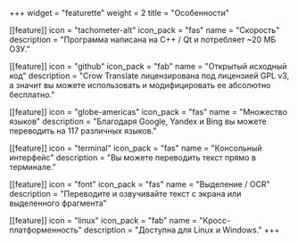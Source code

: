 +++
widget = "featurette"
weight = 2
title = "Особенности"

[[feature]]
  icon = "tachometer-alt"
  icon_pack = "fas"
  name = "Скорость"
  description = "Программа написана на C++ / Qt и потребляет ~20 МБ ОЗУ."

[[feature]]
  icon = "github"
  icon_pack = "fab"
  name = "Открытый исходный код"
  description = "Crow Translate лицензирована под лицензией GPL v3, а значит вы можете использовать и модифицировать ее абсолютно бесплатно."

[[feature]]
  icon = "globe-americas"
  icon_pack = "fas"
  name = "Множество языков"
  description = "Благодаря Google, Yandex и Bing вы можете переводить на 117 различных языков."

[[feature]]
  icon = "terminal"
  icon_pack = "fas"
  name = "Консольный интерфейс"
  description = "Вы можете переводить текст прямо в терминале."

[[feature]]
  icon = "font"
  icon_pack = "fas"
  name = "Выделение / OCR"
  description = "Переводите и озвучивайте текст с экрана или выделенного фрагмента"

[[feature]]
  icon = "linux"
  icon_pack = "fab"
  name = "Кросс-платформенность"
  description = "Доступна для Linux и Windows."
+++
